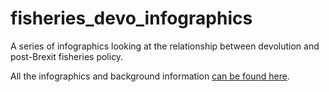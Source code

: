 # fisheries_devo_infographics
A series of infographics looking at the relationship between devolution and post-Brexit fisheries policy.

All the infographics and background information [can be found here](http://christopherhuggins.uk/post/20180726_fisheriesdevoinfographics/).

